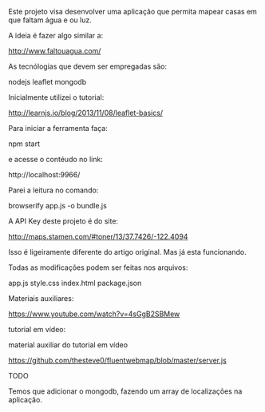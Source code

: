 Este projeto visa desenvolver uma aplicação que permita mapear casas em que faltam água e ou luz.

A ideia é fazer algo similar a:

http://www.faltouagua.com/

As tecnólogias que devem ser empregadas são:

nodejs
leaflet
mongodb

Inicialmente utilizei o tutorial:

http://learnjs.io/blog/2013/11/08/leaflet-basics/

Para iniciar a ferramenta faça:

npm start

e acesse o contéudo no link:

http://localhost:9966/

Parei a leitura no comando:

browserify app.js -o bundle.js

A API Key deste projeto é do site:

http://maps.stamen.com/#toner/13/37.7426/-122.4094

Isso é ligeiramente diferente do artigo original. Mas já esta funcionando.

Todas as modificações podem ser feitas nos arquivos:

app.js
style.css
index.html
package.json

Materiais auxiliares:

https://www.youtube.com/watch?v=4sGgB2SBMew

tutorial em vídeo:

material auxiliar do tutorial em vídeo

https://github.com/thesteve0/fluentwebmap/blob/master/server.js


TODO

Temos que adicionar o mongodb, fazendo um array de localizações na aplicação.
